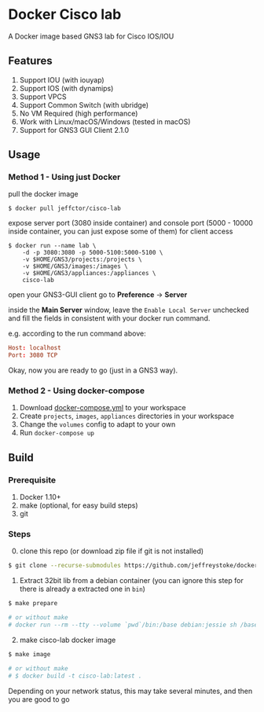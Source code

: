 # Docker Cisco lab

A Docker image based GNS3 lab for Cisco IOS/IOU

## Features

1. Support IOU (with iouyap)
1. Support IOS (with dynamips)
1. Support VPCS
1. Support Common Switch (with ubridge)
1. No VM Required (high performance)
1. Work with Linux/macOS/Windows (tested in macOS)
1. Support for GNS3 GUI Client 2.1.0

## Usage

### Method 1 - Using just Docker

pull the docker image

```shell
$ docker pull jeffctor/cisco-lab
```

expose server port (3080 inside container) and console port (5000 - 10000 inside container, you can just expose some of them) for client access

```shell
$ docker run --name lab \
    -d -p 3080:3080 -p 5000-5100:5000-5100 \
    -v $HOME/GNS3/projects:/projects \
    -v $HOME/GNS3/images:/images \
    -v $HOME/GNS3/appliances:/appliances \
    cisco-lab
```

open your GNS3-GUI client go to __Preference__ -> __Server__

inside the __Main Server__ window, leave the `Enable Local Server` unchecked and fill the fields in consistent with your docker run command.

e.g. according to the run command above:

```conf
Host: localhost
Port: 3080 TCP
```

Okay, now you are ready to go (just in a GNS3 way).

### Method 2 - Using docker-compose

1. Download [docker-compose.yml](https://raw.githubusercontent.com/jeffreystoke/docker-cisco-lab/master/docker-compose.yml) to your workspace
1. Create `projects`, `images`, `appliances` directories in your workspace
1. Change the `volumes` config to adapt to your own
1. Run `docker-compose up`

## Build

### Prerequisite

1. Docker 1.10+
1. make (optional, for easy build steps)
1. git

### Steps

0. clone this repo (or download zip file if git is not installed)

```bash
$ git clone --recurse-submodules https://github.com/jeffreystoke/docker-cisco-lab
```

1. Extract 32bit lib from a debian container (you can ignore this step for there is already a extracted one in `bin`)

```bash
$ make prepare

# or without make
# docker run --rm --tty --volume `pwd`/bin:/base debian:jessie sh /base/fetchlibc.sh
```

2. make cisco-lab docker image

```bash
$ make image

# or without make
# $ docker build -t cisco-lab:latest .
```

Depending on your network status, this may take several minutes, and then you are good to go
